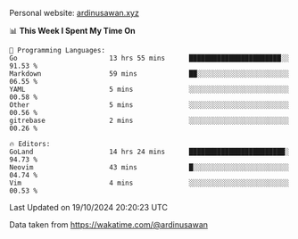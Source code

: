 Personal website: [ardinusawan.xyz](https://ardinusawan.xyz)

<!--START_SECTION:waka-->
📊 **This Week I Spent My Time On** 

```text
💬 Programming Languages: 
Go                       13 hrs 55 mins      ███████████████████████░░   91.53 % 
Markdown                 59 mins             ██░░░░░░░░░░░░░░░░░░░░░░░   06.55 % 
YAML                     5 mins              ░░░░░░░░░░░░░░░░░░░░░░░░░   00.58 % 
Other                    5 mins              ░░░░░░░░░░░░░░░░░░░░░░░░░   00.56 % 
gitrebase                2 mins              ░░░░░░░░░░░░░░░░░░░░░░░░░   00.26 % 

🔥 Editors: 
GoLand                   14 hrs 24 mins      ████████████████████████░   94.73 % 
Neovim                   43 mins             █░░░░░░░░░░░░░░░░░░░░░░░░   04.74 % 
Vim                      4 mins              ░░░░░░░░░░░░░░░░░░░░░░░░░   00.53 % 
```


 Last Updated on 19/10/2024 20:20:23 UTC
<!--END_SECTION:waka-->
Data taken from https://wakatime.com/@ardinusawan
